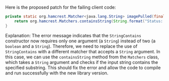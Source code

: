 Here is the proposed patch for the failing client code:
```java
private static org.hamcrest.Matcher<java.lang.String> imagePulled(final java.lang.String image) {
    return org.hamcrest.Matchers.containsString(String.format("Status: Downloaded newer image for %s", image));
}
```
Explanation:
The error message indicates that the `StringContains` constructor now requires only one argument (a `String`) instead of two (a `boolean` and a `String`). Therefore, we need to replace the use of `StringContains` with a different matcher that accepts a `String` argument.
In this case, we can use the `containsString` method from the `Matchers` class, which takes a `String` argument and checks if the input string contains the specified substring.
This should fix the error and allow the code to compile and run successfully with the new library version.
